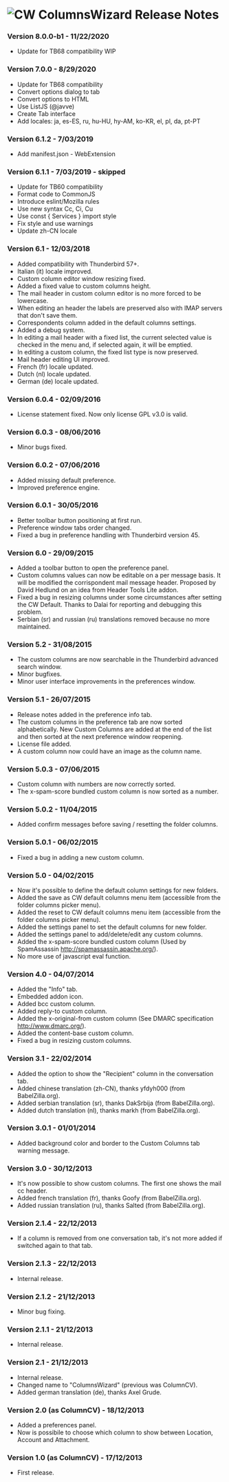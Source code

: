 # ![CW] ColumnsWizard Release Notes

### Version 8.0.0-b1 - 11/22/2020

- Update for TB68 compatibility WIP

### Version 7.0.0 - 8/29/2020
- Update for TB68 compatibility
- Convert options dialog to tab
- Convert options to HTML
- Use ListJS (@javve)
- Create Tab interface
- Add locales:
   ja, es-ES, ru, hu-HU, hy-AM, ko-KR, el, pl, da, pt-PT


### Version 6.1.2 - 7/03/2019 
- Add manifest.json - WebExtension

### Version 6.1.1 - 7/03/2019 - skipped
- Update for TB60 compatibility
- Format code to CommonJS
- Introduce eslint/Mozilla rules
- Use new syntax Cc, Ci, Cu
- Use const { Services } import style 
- Fix style and use warnings
- Update zh-CN locale

### Version 6.1 - 12/03/2018
- Added compatibility with Thunderbird 57+.
- Italian (it) locale improved.
- Custom column editor window resizing fixed.
- Added a fixed value to custom columns height.
- The mail header in custom column editor is no more forced to be lowercase.
- When editing an header the labels are preserved also with IMAP servers that don't save them.
- Correspondents column added in the default columns settings.
- Added a debug system.
- In editing a mail header with a fixed list, the current selected value is checked in the menu and, if selected again, it will be emptied.
- In editing a custom column, the fixed list type is now preserved.
- Mail header editing UI improved. 
- French (fr) locale updated.
- Dutch (nl) locale updated.
- German (de) locale updated.

### Version 6.0.4 - 02/09/2016
- License statement fixed. Now only license GPL v3.0 is valid.


### Version 6.0.3 - 08/06/2016
- Minor bugs fixed.


### Version 6.0.2 - 07/06/2016
- Added missing default preference.
- Improved preference engine.


### Version 6.0.1 - 30/05/2016
- Better toolbar button positioning at first run.
- Preference window tabs order changed.
- Fixed a bug in preference handling with Thunderbird version 45.


### Version 6.0 - 29/09/2015
- Added a toolbar button to open the preference panel.
- Custom columns values can now be editable on a per message basis. It will be modified the corrispondent mail message header. Proposed by David Hedlund on an idea from Header Tools Lite addon.
- Fixed a bug in resizing columns under some circumstances after setting the CW Default. Thanks to Dalai for reporting and debugging this problem.
- Serbian (sr) and russian (ru) translations removed because no more maintained.


### Version 5.2 - 31/08/2015
- The custom columns are now searchable in the Thunderbird advanced search window.
- Minor bugfixes.
- Minor user interface improvements in the preferences window.


### Version 5.1 - 26/07/2015
- Release notes added in the preference info tab.
- The custom columns in the preference tab are now sorted alphabetically. New Custom Columns are added at the end of the list and then sorted at the next preference window reopening.
- License file added.
- A custom column now could have an image as the column name.


### Version 5.0.3 - 07/06/2015
- Custom column with numbers are now correctly sorted.
- The x-spam-score bundled custom column is now sorted as a number.


### Version 5.0.2 - 11/04/2015
- Added confirm messages before saving / resetting the folder columns.


### Version 5.0.1 - 06/02/2015
- Fixed a bug in adding a new custom column.


### Version 5.0 - 04/02/2015
- Now it's possible to define the default column settings for new folders.
- Added the save as CW default columns menu item (accessible from the folder columns picker menu).
- Added the reset to CW default columns menu item (accessible from the folder columns picker menu).
- Added the settings panel to set the default columns for new folder.
- Added the settings panel to add/delete/edit any custom columns.
- Added the x-spam-score bundled custom column (Used by SpamAssassin http://spamassassin.apache.org/).
- No more use of javascript eval function.


### Version 4.0 - 04/07/2014
- Added the "Info" tab.
- Embedded addon icon.
- Added bcc custom column.
- Added reply-to custom column.
- Added the x-original-from custom column (See DMARC specification http://www.dmarc.org/).
- Added the content-base custom column.
- Fixed a bug in resizing custom columns.


### Version 3.1 - 22/02/2014
- Added the option to show the "Recipient" column in the conversation tab.
- Added chinese translation (zh-CN), thanks yfdyh000 (from BabelZilla.org).
- Added serbian translation (sr), thanks DakSrbija (from BabelZilla.org).
- Added dutch translation (nl), thanks markh (from BabelZilla.org).


### Version 3.0.1 - 01/01/2014
- Added background color and border to the Custom Columns tab warning message.


### Version 3.0 - 30/12/2013
- It's now possible to show custom columns. The first one shows the mail cc header.
- Added french translation (fr), thanks Goofy (from BabelZilla.org).
- Added russian translation (ru), thanks Salted (from BabelZilla.org).


### Version 2.1.4 - 22/12/2013
- If a column is removed from one conversation tab, it's not more added if switched again to that tab.


### Version 2.1.3 - 22/12/2013
- Internal release.


### Version 2.1.2 - 21/12/2013
- Minor bug fixing.


### Version 2.1.1 - 21/12/2013
- Internal release.


### Version 2.1 - 21/12/2013
- Internal release.
- Changed name to "ColumnsWizard" (previous was ColumnCV).
- Added german translation (de), thanks Axel Grude.


### Version 2.0 (as ColumnCV) - 18/12/2013
- Added a preferences panel.
- Now is possibile to choose which column to show between Location, Account and Attachment.


### Version 1.0 (as ColumnCV) - 17/12/2013
- First release.


[CW]: rep-resources/images/mzcw-icon.png